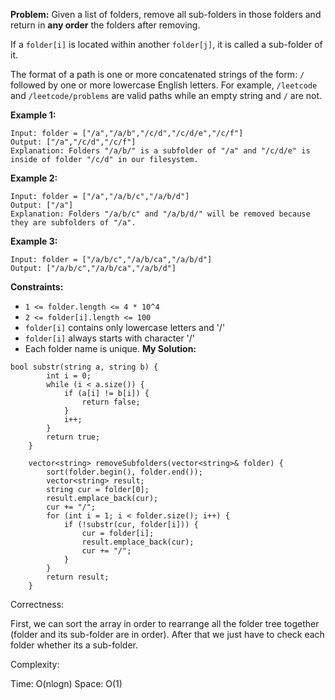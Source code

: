 **Problem:**
Given a list of folders, remove all sub-folders in those folders and return in **any order** the folders after removing.

If a `folder[i]` is located within another `folder[j]`, it is called a sub-folder of it.

The format of a path is one or more concatenated strings of the form: `/` followed by one or more lowercase English letters. For example, `/leetcode` and `/leetcode/problems` are valid paths while an empty string and `/` are not.

 

**Example 1:**

```
Input: folder = ["/a","/a/b","/c/d","/c/d/e","/c/f"]
Output: ["/a","/c/d","/c/f"]
Explanation: Folders "/a/b/" is a subfolder of "/a" and "/c/d/e" is inside of folder "/c/d" in our filesystem.
```

**Example 2:**

```
Input: folder = ["/a","/a/b/c","/a/b/d"]
Output: ["/a"]
Explanation: Folders "/a/b/c" and "/a/b/d/" will be removed because they are subfolders of "/a".
```

**Example 3:**

```
Input: folder = ["/a/b/c","/a/b/ca","/a/b/d"]
Output: ["/a/b/c","/a/b/ca","/a/b/d"]
```

 

**Constraints:**

- `1 <= folder.length <= 4 * 10^4`
- `2 <= folder[i].length <= 100`
- `folder[i]` contains only lowercase letters and '/'
- `folder[i]` always starts with character '/'
- Each folder name is unique.
**My Solution:**
```
bool substr(string a, string b) {
        int i = 0;
        while (i < a.size()) {
            if (a[i] != b[i]) {
                return false;
            }
            i++;
        }
        return true;
    }
    
    vector<string> removeSubfolders(vector<string>& folder) {
        sort(folder.begin(), folder.end());
        vector<string> result;
        string cur = folder[0];
        result.emplace_back(cur);
        cur += "/";
        for (int i = 1; i < folder.size(); i++) {
            if (!substr(cur, folder[i])) {
                cur = folder[i];
                result.emplace_back(cur);
                cur += "/";
            }
        }
        return result;
    }
```
Correctness:

First, we can sort the array in order to rearrange all the folder tree together (folder and its sub-folder are in order). After that we just have to check each folder whether its a sub-folder.

Complexity:

Time: O(nlogn)
Space: O(1)